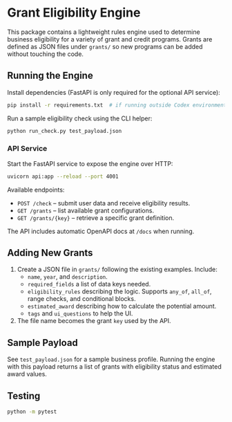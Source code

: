 # Grant Eligibility Engine

This package contains a lightweight rules engine used to determine business eligibility for a variety of grant and credit programs. Grants are defined as JSON files under `grants/` so new programs can be added without touching the code.

## Running the Engine

Install dependencies (FastAPI is only required for the optional API service):

```bash
pip install -r requirements.txt  # if running outside Codex environment
```

Run a sample eligibility check using the CLI helper:

```bash
python run_check.py test_payload.json
```

### API Service

Start the FastAPI service to expose the engine over HTTP:

```bash
uvicorn api:app --reload --port 4001
```

Available endpoints:

- `POST /check` – submit user data and receive eligibility results.
- `GET /grants` – list available grant configurations.
- `GET /grants/{key}` – retrieve a specific grant definition.

The API includes automatic OpenAPI docs at `/docs` when running.

## Adding New Grants

1. Create a JSON file in `grants/` following the existing examples. Include:
   - `name`, `year`, and `description`.
   - `required_fields` a list of data keys needed.
   - `eligibility_rules` describing the logic. Supports `any_of`, `all_of`, range checks, and conditional blocks.
   - `estimated_award` describing how to calculate the potential amount.
   - `tags` and `ui_questions` to help the UI.
2. The file name becomes the grant `key` used by the API.

## Sample Payload

See `test_payload.json` for a sample business profile. Running the engine with this payload returns a list of grants with eligibility status and estimated award values.

## Testing

```bash
python -m pytest
```
